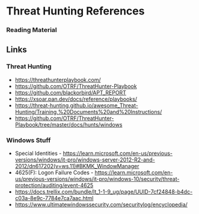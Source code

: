 # Threat Hunting References

### Reading Material

## Links

### Threat Hunting
- https://threathunterplaybook.com/
- https://github.com/OTRF/ThreatHunter-Playbook
- https://github.com/blackorbird/APT_REPORT
- https://xsoar.pan.dev/docs/reference/playbooks/
- https://threat-hunting.github.io/awesome_Threat-Hunting/Training,%20Documents%20and%20Instructions/
- https://github.com/OTRF/ThreatHunter-Playbook/tree/master/docs/hunts/windows

### Windows Stuff

- Special Identities - https://learn.microsoft.com/en-us/previous-versions/windows/it-pro/windows-server-2012-R2-and-2012/dn617202(v=ws.11)#BKMK_WindowManager
- 4625(F): Logon Failure Codes - https://learn.microsoft.com/en-us/previous-versions/windows/it-pro/windows-10/security/threat-protection/auditing/event-4625
- https://docs.trellix.com/bundle/lt_1-1-9_ug/page/UUID-7cf24848-b4dc-c03a-8e9c-7784e7ca7aac.html
- https://www.ultimatewindowssecurity.com/securitylog/encyclopedia/
